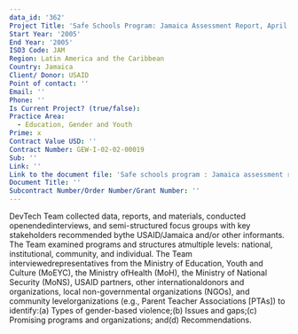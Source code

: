 ```yaml
---
data_id: '362'
Project Title: 'Safe Schools Program: Jamaica Assessment Report, April 2005'
Start Year: '2005'
End Year: '2005'
ISO3 Code: JAM
Region: Latin America and the Caribbean
Country: Jamaica
Client/ Donor: USAID
Point of contact: ''
Email: ''
Phone: ''
Is Current Project? (true/false): 
Practice Area:
  - Education, Gender and Youth
Prime: x
Contract Value USD: ''
Contract Number: GEW-I-02-02-00019
Sub: ''
Link: ''
Link to the document file: 'Safe schools program : Jamaica assessment report, April 11-22, 2005'
Document Title: ''
Subcontract Number/Order Number/Grant Number: ''
---
```


DevTech Team collected data, reports, and materials, conducted openendedinterviews, and semi-structured focus groups with key stakeholders recommended bythe USAID/Jamaica and/or other informants. The Team examined programs and structures atmultiple levels: national, institutional, community, and individual. The Team interviewedrepresentatives from the Ministry of Education, Youth and Culture (MoEYC), the Ministry ofHealth (MoH), the Ministry of National Security (MoNS), USAID partners, other internationaldonors and organizations, local non-governmental organizations (NGOs), and community levelorganizations (e.g., Parent Teacher Associations [PTAs]) to identify:(a) Types of gender-based violence;(b) Issues and gaps;(c) Promising programs and organizations; and(d) Recommendations.